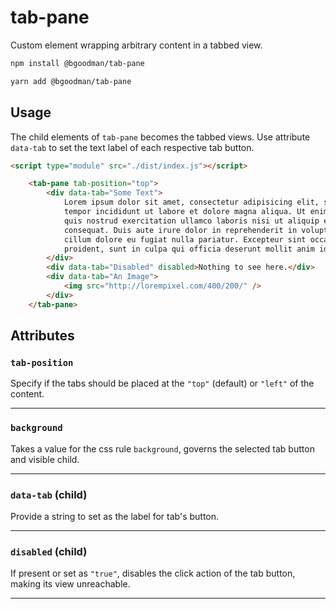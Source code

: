 # tab-pane

Custom element wrapping arbitrary content in a tabbed view.

```bash
npm install @bgoodman/tab-pane

yarn add @bgoodman/tab-pane
```

## Usage

The child elements of `tab-pane` becomes the tabbed views.  Use attribute `data-tab` to set the text label of each respective tab button.

```html
<script type="module" src="./dist/index.js"></script>

    <tab-pane tab-position="top">
        <div data-tab="Some Text">
            Lorem ipsum dolor sit amet, consectetur adipisicing elit, sed do eiusmod
            tempor incididunt ut labore et dolore magna aliqua. Ut enim ad minim veniam,
            quis nostrud exercitation ullamco laboris nisi ut aliquip ex ea commodo
            consequat. Duis aute irure dolor in reprehenderit in voluptate velit esse
            cillum dolore eu fugiat nulla pariatur. Excepteur sint occaecat cupidatat non
            proident, sunt in culpa qui officia deserunt mollit anim id est laborum.
        </div>
        <div data-tab="Disabled" disabled>Nothing to see here.</div>
        <div data-tab="An Image">
            <img src="http://lorempixel.com/400/200/" />
        </div>
    </tab-pane>

```

## Attributes

### `tab-position`

Specify if the tabs should be placed at the `"top"` (default) or `"left"` of the content.

---

### `background`

Takes a value for the css rule `background`, governs the selected tab button and visible child.

---

### `data-tab` (child)

Provide a string to set as the label for tab's button.

---

### `disabled` (child)

If present or set as `"true"`, disables the click action of the tab button, making its view unreachable.

---
